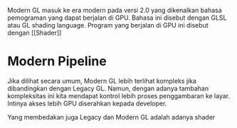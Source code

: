 Modern GL masuk ke era modern pada versi 2.0 yang dikenalkan bahasa pemograman yang dapat berjalan di GPU. Bahasa ini disebut dengan GLSL atau GL shading language. Program yang berjalan di GPU ini disebut dengan [[Shader]]
# Modern Pipeline

Jika dilihat secara umum, Modern GL lebih terlihat kompleks jika dibandingkan dengan Legacy GL. Namun, dengan adanya tambahan kompleksitas ini kita mendapat kontrol lebih proses penggambaran ke layar. Intinya akses lebih GPU diserahkan kepada developer.


Yang membedakan juga Legacy dan Modern GL adalah adanya shader

